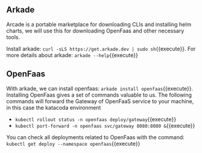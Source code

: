 ## Arkade

Arcade is a portable marketplace for downloading CLIs and installing helm charts, we will use this for downloading OpenFaas and other necessary tools.

Install arkade: `curl -sLS https://get.arkade.dev | sudo sh`{{execute}}. For more details about arkade: `arkade --help`{{execute}}

## OpenFaas

With arkade, we can install openfaas: `arkade install openfaas`{{execute}}. Installing OpenFaas gives a set of commands valuable to us. The following commands will forward the Gateway of OpenFaaS service to your machine, in this case the katacoda environment
- `kubectl rollout status -n openfaas deploy/gateway`{{execute}}
- `kubectl port-forward -n openfaas svc/gateway 8080:8080 &`{{execute}}

You can check all deployments related to OpenFaas with the command: `kubectl get deploy --namespace openfaas`{{execute}}

